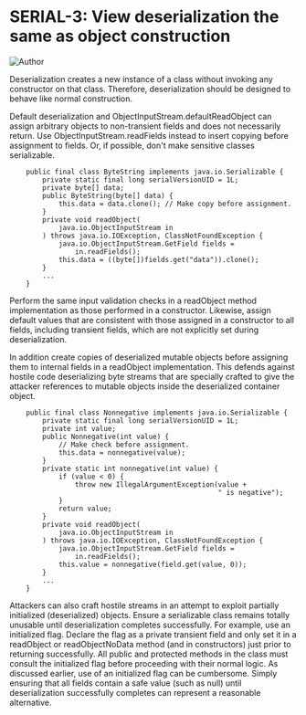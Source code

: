 # SERIAL-3: View deserialization the same as object construction
![Author](https://img.shields.io/badge/Author-Oracle-blue.svg)


Deserialization creates a new instance of a class without invoking any constructor on that class. Therefore, deserialization should be designed to behave like normal construction.

Default deserialization and ObjectInputStream.defaultReadObject can assign arbitrary objects to non-transient fields and does not necessarily return. Use ObjectInputStream.readFields instead to insert copying before assignment to fields. Or, if possible, don't make sensitive classes serializable.

        public final class ByteString implements java.io.Serializable {
            private static final long serialVersionUID = 1L;
            private byte[] data;
            public ByteString(byte[] data) {
                this.data = data.clone(); // Make copy before assignment.
            }
            private void readObject(
                java.io.ObjectInputStream in
            ) throws java.io.IOException, ClassNotFoundException {
                java.io.ObjectInputStream.GetField fields =
                    in.readFields();
                this.data = ((byte[])fields.get("data")).clone();
            }
            ...
        }

Perform the same input validation checks in a readObject method implementation as those performed in a constructor. Likewise, assign default values that are consistent with those assigned in a constructor to all fields, including transient fields, which are not explicitly set during deserialization.

In addition create copies of deserialized mutable objects before assigning them to internal fields in a readObject implementation. This defends against hostile code deserializing byte streams that are specially crafted to give the attacker references to mutable objects inside the deserialized container object.

        public final class Nonnegative implements java.io.Serializable {
            private static final long serialVersionUID = 1L;
            private int value;
            public Nonnegative(int value) {
                // Make check before assignment.
                this.data = nonnegative(value);
            }
            private static int nonnegative(int value) {
                if (value < 0) {
                    throw new IllegalArgumentException(value +
                                                       " is negative");
                }
                return value;
            }
            private void readObject(
                java.io.ObjectInputStream in
            ) throws java.io.IOException, ClassNotFoundException {
                java.io.ObjectInputStream.GetField fields =
                    in.readFields();
                this.value = nonnegative(field.get(value, 0));
            }
            ...
        }

Attackers can also craft hostile streams in an attempt to exploit partially initialized (deserialized) objects. Ensure a serializable class remains totally unusable until deserialization completes successfully. For example, use an initialized flag. Declare the flag as a private transient field and only set it in a readObject or readObjectNoData method (and in constructors) just prior to returning successfully. All public and protected methods in the class must consult the initialized flag before proceeding with their normal logic. As discussed earlier, use of an initialized flag can be cumbersome. Simply ensuring that all fields contain a safe value (such as null) until deserialization successfully completes can represent a reasonable alternative.
